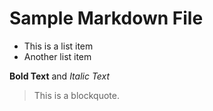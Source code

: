 # Sample Markdown File

- This is a list item
- Another list item

**Bold Text** and *Italic Text*

> This is a blockquote.
